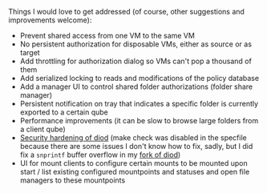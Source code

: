 Things I would love to get addressed (of course, other suggestions and improvements welcome):

* Prevent shared access from one VM to the same VM
* No persistent authorization for disposable VMs, either as source or as target
* Add throttling for authorization dialog so VMs can't pop a thousand of them
* Add serialized locking to reads and modifications of the policy database
* Add a manager UI to control shared folder authorizations (folder share manager)
* Persistent notification on tray that indicates a specific folder is currently exported to a certain qube
* Performance improvements (it can be slow to browse large folders from a client qube)
* [Security hardening of diod](https://github.com/Rudd-O/diod) (make check was disabled in the specfile because there are some issues I don't know how to fix, sadly, but I did fix a `snprintf` buffer overflow in my [fork of diod](https://github.com/Rudd-O/diod))
* UI for mount clients to configure certain mounts to be mounted upon start / list existing configured mountpoints and statuses and open file managers to these mountpoints
